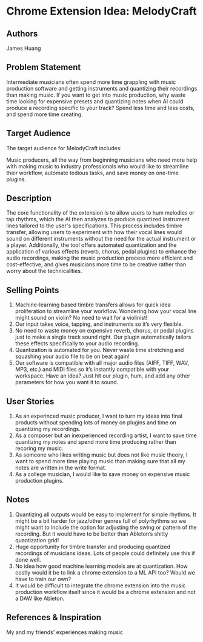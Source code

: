 # Chrome Extension Idea: MelodyCraft

## Authors

James Huang

## Problem Statement

Intermediate musicians often spend more time grappling with music production software and getting instruments and quantizing their recordings than making music. If you want to get into music production, why waste time looking for expensive presets and quantizing notes when AI could produce a recording specific to your track? Spend less time and less costs, and spend more time creating.

## Target Audience

The target audience for MelodyCraft includes:

Music producers, all the way from beginning musicians who need more help with making music to industry professionals who would like to streamline their workflow, automate tedious tasks, and save money on one-time plugins.

## Description

The core functionality of the extension is to allow users to hum melodies or tap rhythms, which the AI then analyzes to produce quantized instrument lines tailored to the user's specifications. This process includes timbre transfer, allowing users to experiment with how their vocal lines would sound on different instruments without the need for the actual instrument or a player. Additionally, the tool offers automated quantization and the application of various effects (reverb, chorus, pedal plugins) to enhance the audio recordings, making the music production process more efficient and cost-effective, and gives musicians more time to be creative rather than worry about the technicalities.


## Selling Points

1. Machine-learning based timbre transfers allows for quick idea proliferation to streamline your workflow. Wondering how your vocal line might sound on violin? No need to wait for a violinist! 
2. Our input takes voice, tapping, and instruments so it’s very flexible.
3. No need to waste money on expensive reverb, chorus, or pedal plugins just to make a single track sound right. Our plugin automatically tailors these effects specifically to your audio recording.
4. Quantization is automated for you. Never waste time stretching and squashing your audio file to be on beat again!
5. Our software is compatible with all major audio files (AIFF, TIFF, WAV, MP3, etc.) and MIDI files so it’s instantly compatible with your workspace. Have an idea? Just hit our plugin, hum, and add any other parameters for how you want it to sound.


## User Stories

1. As an experinced music producer, I want to turn my ideas into final products without spending lots of money on plugins and time on quantizing my recordings.
2. As a composer but an inexperienced recording artist, I want to save time quantizing my notes and spend more time producing rather than recoring my music.
3. As someone who likes writing music but does not like music theory, I want to spend more time playing music than making sure that all my notes are written in the write format.
5. As a college musician, I would like to save money on expensive music production plugins.

## Notes

1. Quantizing all outputs would be easy to implement for simple rhythms. It might be a bit harder for jazz/other genres full of polyrhythms so we might want to include the option for adjusting the swing or pattern of the recording. But it would have to be better than Ableton’s shitty quantization grid!
2. Huge opportunity for timbre transfer and producing quantized recordings of musicians ideas. Lots of people could definitely use this if done well.
3. No idea how good machine learning models are at quantization. How costly would it be to link a chrome extension to a ML API too? Would we have to train our own? 
4. It would be difficult to integrate the chrome extension into the music production workflow itself since it would be a chrome extension and not a DAW like Ableton.


## References & Inspiration

My and my friends' experiences making music
